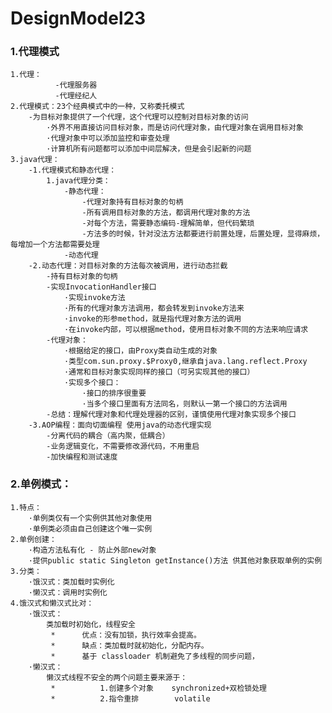 # DesignModel23

### 1.代理模式

    1.代理：
              -代理服务器
              -代理经纪人
    2.代理模式：23个经典模式中的一种，又称委托模式
        -为目标对象提供了一个代理，这个代理可以控制对目标对象的访问
            ·外界不用直接访问目标对象，而是访问代理对象，由代理对象在调用目标对象
            ·代理对象中可以添加监控和审查处理
            ·计算机所有问题都可以添加中间层解决，但是会引起新的问题
    3.java代理：
        -1.代理模式和静态代理：
            1.java代理分类：
                -静态代理：
                    -代理对象持有目标对象的句柄
                    -所有调用目标对象的方法，都调用代理对象的方法
                    -对每个方法，需要静态编码-理解简单，但代码繁琐
                    -方法多的时候，针对没法方法都要进行前置处理，后置处理，显得麻烦，每增加一个方法都需要处理
                -动态代理
        -2.动态代理：对目标对象的方法每次被调用，进行动态拦截
            -持有目标对象的句柄
            -实现InvocationHandler接口
                ·实现invoke方法
                ·所有的代理对象方法调用，都会转发到invoke方法来
                ·invoke的形参method，就是指代理对象方法的调用
                ·在invoke内部，可以根据method，使用目标对象不同的方法来响应请求
            -代理对象：
                ·根据给定的接口，由Proxy类自动生成的对象
                ·类型com.sun.proxy.$Proxy0,继承自java.lang.reflect.Proxy
                ·通常和目标对象实现同样的接口（可另实现其他的接口）
                ·实现多个接口：
                    ·接口的排序很重要
                    ·当多个接口里面有方法同名，则默认一第一个接口的方法调用
            -总结：理解代理对象和代理处理器的区别，谨慎使用代理对象实现多个接口
        -3.AOP编程：面向切面编程 使用java的动态代理实现
            -分离代码的耦合（高内聚，低耦合）
            -业务逻辑变化，不需要修改源代码，不用重启
            -加快编程和测试速度
   
### 2.单例模式：
    
    1.特点：
        ·单例类仅有一个实例供其他对象使用
        ·单例类必须由自己创建这个唯一实例
    2.单例创建：
        ·构造方法私有化 - 防止外部new对象
        ·提供public static Singleton getInstance()方法 供其他对象获取单例的实例
    3.分类：
        ·饿汉式：类加载时实例化
        ·懒汉式：调用时实例化
    4.饿汉式和懒汉式比对：
        ·饿汉式：
            类加载时初始化，线程安全
             *      优点：没有加锁，执行效率会提高。
             *      缺点：类加载时就初始化，分配内存。
             *      基于 classloader 机制避免了多线程的同步问题，
        ·懒汉式：
            懒汉式线程不安全的两个问题主要来源于：
             *          1.创建多个对象    synchronized+双检锁处理
             *          2.指令重排        volatile
      
